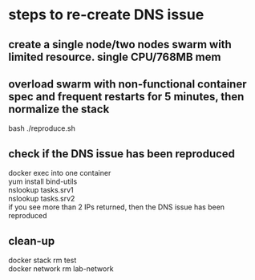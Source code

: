 # steps to re-create DNS issue  
## create a single node/two nodes swarm with limited resource. single CPU/768MB mem  
## overload swarm with non-functional container spec and frequent restarts for 5 minutes, then normalize the stack  
bash ./reproduce.sh  
## check if the DNS issue has been reproduced  
docker exec into one container  
yum install bind-utils  
nslookup tasks.srv1  
nslookup tasks.srv2  
if you see more than 2 IPs returned, then the DNS issue has been reproduced  
## clean-up  
docker stack rm test  
docker network rm lab-network  
